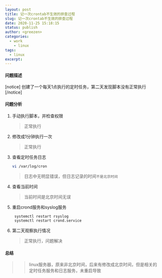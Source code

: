 ```yaml
---
layout: post
title: 记一次crontab不生效的排查过程
slug: 记一次crontab不生效的排查过程
date: 2020-11-25 15:18:15
status: publish
author: <greezen>
categories: 
  - work
    - linux  
tags: 
  - linux
excerpt: 
---
```


#### 问题描述
[notice] 创建了一个每天1点执行的定时任务，第二天发现脚本没有正常执行 [/notice]
#### 问题分析
1. 手动执行脚本，并检查权限
   > 正常执行
2. 修改成1分钟执行一次
   > 正常执行
3. 查看定时任务日志

   ```bash
   vi /var/log/cron
   ```
   > 日志中无明显错误，但日志记录的时间`不是北京时间`
4. 查看当前时间
   > 当前时间是北京时间无误
5. 重启crond服务和syslog服务
   ```bash
    systemctl restart rsyslog
    systemctl restart crond.service
   ```
6. 第二天观察执行情况
   > 正常执行，问题解决
#### 总结
>> linux服务器，原来非北京时间，后来有修改成北京时间，但是相关的定时任务服务和日志服务，未重启导致

